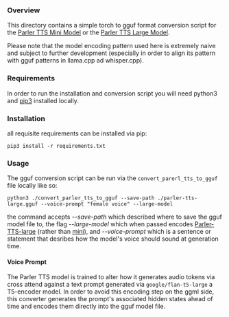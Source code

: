 ### Overview

This directory contains a simple torch to gguf format conversion script for the [Parler TTS Mini Model](https://huggingface.co/parler-tts/parler-tts-mini-v1) or the [Parler TTS Large Model](https://huggingface.co/parler-tts/parler-tts-large-v1).

Please note that the model encoding pattern used here is extremely naive and subject to further development (especially in order to align its pattern with gguf patterns in llama.cpp ad whisper.cpp).

### Requirements

In order to run the installation and conversion script you will need python3 and [pip3](https://packaging.python.org/en/latest/tutorials/installing-packages/) installed locally.

### Installation

all requisite requirements can be installed via pip:
```commandline
pip3 install -r requirements.txt 
```

### Usage

The gguf conversion script can be run via the `convert_parerl_tts_to_gguf` file locally like so: 
```commandline
python3 ./convert_parler_tts_to_gguf --save-path ./parler-tts-large.gguf --voice-prompt "female voice" --large-model
```

the command accepts _--save-path_ which described where to save the gguf model file to, the flag _--large-model_ which when passed encodes [Parler-TTS-large](https://huggingface.co/parler-tts/parler-tts-large-v1) (rather than [mini](https://huggingface.co/parler-tts/parler-tts-mini-v1)), and _--voice-prompt_ which is a sentence or statement that desribes how the model's voice should sound at generation time.


#### Voice Prompt

The Parler TTS model is trained to alter how it generates audio tokens via cross attend against a text prompt generated via `google/flan-t5-large` a T5-encoder model. In order to avoid this encoding step on the ggml side, this converter generates the prompt's associated hidden states ahead of time and encodes them directly into the gguf model file.
